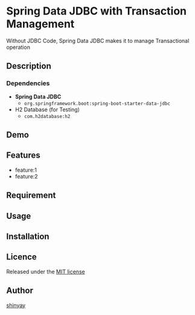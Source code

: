# Spring Data JDBC with Transaction Management

Without JDBC Code, Spring Data JDBC makes it to manage Transactional operation

## Description
### Dependencies
- **Spring Data JDBC**
  - `org.springframework.boot:spring-boot-starter-data-jdbc`
- H2 Database (for Testing)
  - `com.h2database:h2`
## Demo

## Features

- feature:1
- feature:2

## Requirement

## Usage

## Installation

## Licence

Released under the [MIT license](https://gist.githubusercontent.com/shinyay/56e54ee4c0e22db8211e05e70a63247e/raw/34c6fdd50d54aa8e23560c296424aeb61599aa71/LICENSE)

## Author

[shinyay](https://github.com/shinyay)
